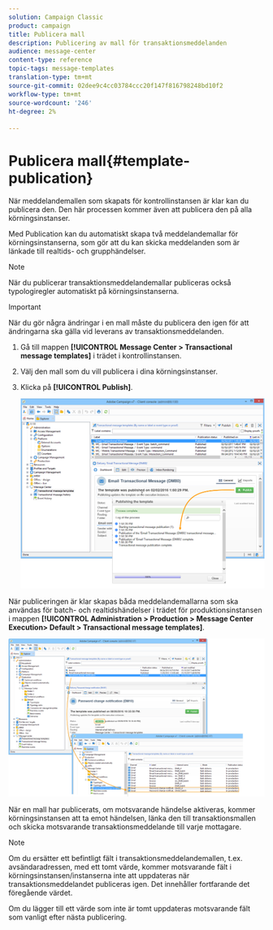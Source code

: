 ```yaml
---
solution: Campaign Classic
product: campaign
title: Publicera mall
description: Publicering av mall för transaktionsmeddelanden
audience: message-center
content-type: reference
topic-tags: message-templates
translation-type: tm+mt
source-git-commit: 02dee9c4cc03784ccc20f147f816798248bd10f2
workflow-type: tm+mt
source-wordcount: '246'
ht-degree: 2%

---
```



# Publicera mall{#template-publication}

När meddelandemallen som skapats för kontrollinstansen är klar kan du publicera den. Den här processen kommer även att publicera den på alla körningsinstanser.

Med Publication kan du automatiskt skapa två meddelandemallar för körningsinstanserna, som gör att du kan skicka meddelanden som är länkade till realtids- och grupphändelser.

>[!NOTE]
>
>När du publicerar transaktionsmeddelandemallar publiceras också typologiregler automatiskt på körningsinstanserna.

>[!IMPORTANT]
>
>När du gör några ändringar i en mall måste du publicera den igen för att ändringarna ska gälla vid leverans av transaktionsmeddelanden.

1. Gå till mappen **[!UICONTROL Message Center > Transactional message templates]** i trädet i kontrollinstansen.
1. Välj den mall som du vill publicera i dina körningsinstanser.
1. Klicka på **[!UICONTROL Publish]**.

   ![](assets/messagecenter_publish_model_008.png)

När publiceringen är klar skapas båda meddelandemallarna som ska användas för batch- och realtidshändelser i trädet för produktionsinstansen i mappen **[!UICONTROL Administration > Production > Message Center Execution> Default > Transactional message templates]**.

![](assets/messagecenter_deployed_model_001.png)

När en mall har publicerats, om motsvarande händelse aktiveras, kommer körningsinstansen att ta emot händelsen, länka den till transaktionsmallen och skicka motsvarande transaktionsmeddelande till varje mottagare.

>[!NOTE]
>
>Om du ersätter ett befintligt fält i transaktionsmeddelandemallen, t.ex. avsändaradressen, med ett tomt värde, kommer motsvarande fält i körningsinstansen/instanserna inte att uppdateras när transaktionsmeddelandet publiceras igen. Det innehåller fortfarande det föregående värdet.
>
>Om du lägger till ett värde som inte är tomt uppdateras motsvarande fält som vanligt efter nästa publicering.
